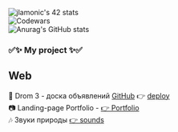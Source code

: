 ![jlamonic's 42 stats](https://badge42.vercel.app/api/v2/cl1penniy001109muf8ttfi4l/stats?cursusId=21&coalitionId=104)<br>
![Codewars](https://www.codewars.com/users/avoreshin/badges/large/?viewBox="0,0,495,40") <br>
![Anurag's GitHub stats](https://github-readme-stats.vercel.app/api?username=avoreshin&show_icons=true&theme=radical)<br>

### ​✅✨ My project ✨​✅
## Web 

🚗 Drom 3 - доска объявлений [GitHub](https://github.com/avoreshin/drom3) 👉 [deploy](https://avoreshin.github.io/drom3/)<br> 
📷 Landing-page Portfolio - [ 👉 Portfolio ](https://rolling-scopes-school.github.io/avoreshin-JSFEPRESCHOOL/portfolio/) <br>
🎶 Звуки природы [ 👉 sounds](https://rolling-scopes-school.github.io/avoreshin-JSFEPRESCHOOL/eco-sounds/)
